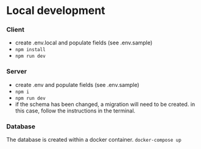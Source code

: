 # Local development

### Client

- create .env.local and populate fields (see .env.sample)
- ```npm install```
- ```npm run dev```

### Server
- create .env and populate fields (see .env.sample)
- ```npm i```
- ```npm run dev```
- if the schema has been changed, a migration will need to be created. in this case, follow the instructions in the terminal.


### Database
The database is created within a docker container.
```docker-compose up```